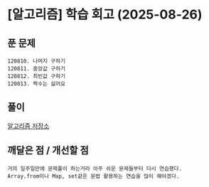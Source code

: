 # [알고리즘] 학습 회고 (2025-08-26)

## 푼 문제

```
120810. 나머지 구하기
120811. 중앙값 구하기
120812. 최빈값 구하기
120813. 짝수는 싫어요
```

## 풀이

[알고리즘 저장소](https://github.com/nickwildee/algorythm/tree/main/%ED%94%84%EB%A1%9C%EA%B7%B8%EB%9E%98%EB%A8%B8%EC%8A%A4/0)

## 깨달은 점 / 개선할 점

```
거의 일주일만에 문제풀이 하는거라 아주 쉬운 문제들부터 다시 연습했다.
Array.from이나 Map, set같은 문법 활용하는 연습을 많이 해야겠다.
```
